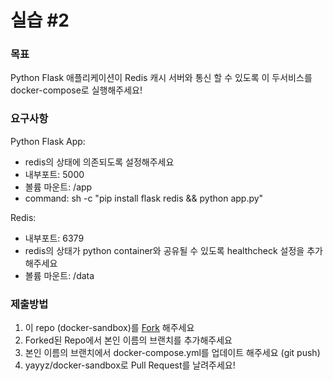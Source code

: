 # 실습 #2
### 목표
Python Flask 애플리케이션이 Redis 캐시 서버와 통신 할 수 있도록 이 두서비스를 docker-compose로 실행해주세요!

### 요구사항 
Python Flask App:
- redis의 상태에 의존되도록 설정해주세요
- 내부포트: 5000
- 볼륨 마운트: /app
- command:  sh -c "pip install flask redis && python app.py"

Redis:
- 내부포트: 6379
- redis의 상태가 python container와 공유될 수 있도록 healthcheck 설정을 추가해주세요
- 볼륨 마운트: /data

### 제출방법
1. 이 repo (docker-sandbox)를 [Fork](https://github.com/yayyz/docker-sandbox/fork) 해주세요
2. Forked된 Repo에서 본인 이름의 브랜치를 추가해주세요
3. 본인 이름의 브랜치에서 docker-compose.yml를 업데이트 해주세요 (git push)
4. yayyz/docker-sandbox로 Pull Request를 날려주세요! 
